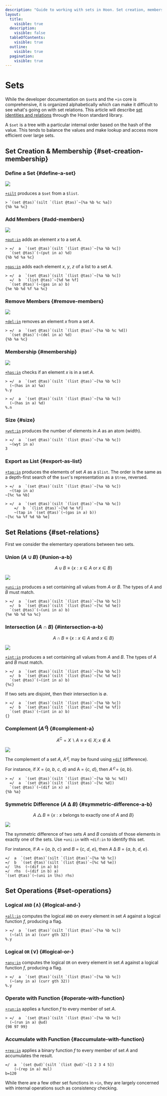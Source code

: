 ```yaml
---
description: "Guide to working with sets in Hoon. Set creation, membership testing, and set operations like union, intersection, and difference."
layout:
  title:
    visible: true
  description:
    visible: false
  tableOfContents:
    visible: true
  outline:
    visible: true
  pagination:
    visible: true
---
```


# Sets

While the developer documentation on `$set`s and the `+in` core is comprehensive, it is organized alphabetically which can make it difficult to see what's going on with set relations.  This article will describe [set identities and relations](https://en.wikipedia.org/wiki/List_of_set_identities_and_relations) through the Hoon standard library.

A `$set` is a tree with a particular internal order based on the hash of the value.  This tends to balance the values and make lookup and access more efficient over large sets.

## Set Creation & Membership {#set-creation-membership}

### Define a Set {#define-a-set}

![](https://media.urbit.org/docs/hoon-syntax/set-identity.png)

[`+silt`](stdlib/2l.md#silt) produces a `$set` from a `$list`.

```
> `(set @tas)`(silt `(list @tas)`~[%a %b %c %a])
{%b %a %c}
```

### Add Members {#add-members}

![](https://media.urbit.org/docs/hoon-syntax/set-addition.png)

[`+put:in`](stdlib/2h.md#putin) adds an element _x_ to a set _A_.

```
> =/  a  `(set @tas)`(silt `(list @tas)`~[%a %b %c])
  `(set @tas)`(~(put in a) %d)
{%b %d %a %c}
```

[`+gas:in`](stdlib/2h.md#gasin) adds each element _x_, _y_, _z_ of a list to a set _A_.

```
> =/  a  `(set @tas)`(silt `(list @tas)`~[%a %b %c])
  =/  b  `(list @tas)`~[%d %e %f]
  `(set @tas)`(~(gas in a) b)
{%e %b %d %f %a %c}
```

### Remove Members {#remove-members}

![](https://media.urbit.org/docs/hoon-syntax/set-deletion.png)

[`+del:in`](stdlib/2h.md#delin) removes an element _x_ from a set _A_.

```
> =/  a  `(set @tas)`(silt `(list @tas)`~[%a %b %c %d])
  `(set @tas)`(~(del in a) %d)
{%b %a %c}
```

### Membership {#membership}

![](https://media.urbit.org/docs/hoon-syntax/set-membership.png)

[`+has:in`](stdlib/2h.md#hasin) checks if an element _x_ is in a set _A_.

```
> =/  a  `(set @tas)`(silt `(list @tas)`~[%a %b %c])
  (~(has in a) %a)
%.y

> =/  a  `(set @tas)`(silt `(list @tas)`~[%a %b %c])
  (~(has in a) %d)
%.n
```

### Size {#size}

[`+wyt:in`](stdlib/2h.md#wytin) produces the number of elements in _A_ as an atom (width).

```
> =/  a  `(set @tas)`(silt `(list @tas)`~[%a %b %c])
  ~(wyt in a)
3
```

### Export as List {#export-as-list}

[`+tap:in`](stdlib/2h.md#tapin) produces the elements of set _A_ as a `$list`.  The order is the same as a depth-first search of the `$set`'s representation as a `$tree`, reversed.

```
> =/  a  `(set @tas)`(silt `(list @tas)`~[%a %b %c])
  ~(tap in a)
~[%c %a %b]

> =/  a  `(set @tas)`(silt `(list @tas)`~[%a %b %c])
    =/  b  `(list @tas)`~[%d %e %f]
    ~(tap in `(set @tas)`(~(gas in a) b))
~[%c %a %f %d %b %e]
```

## Set Relations {#set-relations}

First we consider the elementary operations between two sets.

### Union (_A_ ∪ _B_) {#union-a-b}

$$
A \cup B \equiv \{ x : x \in A \text{ or } x \in B \}
$$

![](https://media.urbit.org/docs/hoon-syntax/set-union.png)

[`+uni:in`](stdlib/2h.md#uniin) produces a set containing all values from _A_ or _B_.  The types of _A_ and _B_ must match.

```
> =/  a  `(set @tas)`(silt `(list @tas)`~[%a %b %c])
  =/  b  `(set @tas)`(silt `(list @tas)`~[%c %d %e])
  `(set @tas)`(~(uni in a) b)
{%e %b %d %a %c}
```

### Intersection (_A_ ∩ _B_) {#intersection-a-b}

$$
A \cap B \equiv \{ x : x \in A \text{ and } x \in B \}
$$

![](https://media.urbit.org/docs/hoon-syntax/set-intersection.png)

[`+int:in`](stdlib/2h.md#intin) produces a set containing all values from _A_ and _B_.  The types of _A_ and _B_ must match.

```
> =/  a  `(set @tas)`(silt `(list @tas)`~[%a %b %c])
  =/  b  `(set @tas)`(silt `(list @tas)`~[%c %d %e])
  `(set @tas)`(~(int in a) b)
{%c}
```

If two sets are disjoint, then their intersection is ∅.

```
> =/  a  `(set @tas)`(silt `(list @tas)`~[%a %b %c])
  =/  b  `(set @tas)`(silt `(list @tas)`~[%d %e %f])
  `(set @tas)`(~(int in a) b)
{}
```

### Complement (_Aꟲ_) {#complement-a}

$$
A^{\textrm{C}} = X \backslash A \equiv {x \in X; x \notin A}
$$

![](https://media.urbit.org/docs/hoon-syntax/set-complement.png)

The complement of a set _A_, _Aꟲ_, may be found using [`+dif`](stdlib/2h.md#difin) (difference).

For instance, if _X_ = {_a_, _b_, _c_, _d_} and A = {_c_, _d_}, then _Aꟲ_ = {_a_, _b_}.

```
> =/  x  `(set @tas)`(silt `(list @tas)`~[%a %b %c %d])
  =/  a  `(set @tas)`(silt `(list @tas)`~[%c %d])
  `(set @tas)`(~(dif in x) a)
{%b %a}
```


### Symmetric Difference (_A_ Δ _B_) {#symmetric-difference-a-b}

$$
A \bigtriangleup B \equiv \{x : x \text{ belongs to exactly one of } A \text{ and } B\}
$$

![](https://media.urbit.org/docs/hoon-syntax/set-symmetric-difference.png)

The symmetric difference of two sets _A_ and _B_ consists of those elements in exactly one of the sets.  Use `+uni:in` with `+dif:in` to identify this set.

For instance, if _A_ = {_a_, _b_, _c_} and _B_ = {_c_, _d_, _e_}, then _A_ Δ _B_ = {_a_, _b_, _d_, _e_}.

```hoon
=/  a  `(set @tas)`(silt `(list @tas)`~[%a %b %c])
=/  b  `(set @tas)`(silt `(list @tas)`~[%c %d %e])
=/  lhs  (~(dif in a) b)
=/  rhs  (~(dif in b) a)
`(set @tas)`(~(uni in lhs) rhs)
```


## Set Operations {#set-operations}

### Logical `AND` (∧) {#logical-and-}

[`+all:in`](stdlib/2h.md#allin) computes the logical `AND` on every element in set _A_ against a logical function _f_, producing  a flag.

```
> =/  a  `(set @tas)`(silt `(list @tas)`~[%a %b %c])
  (~(all in a) (curr gth 32))
%.y
```

### Logical `OR` (∨) {#logical-or-}

[`+any:in`](stdlib/2h.md#anyin) computes the logical `OR` on every element in set _A_ against a logical function _f_, producing a flag.

```
> =/  a  `(set @tas)`(silt `(list @tas)`~[%a %b %c])
  (~(any in a) (curr gth 32))
%.y
```

### Operate with Function {#operate-with-function}

[`+run:in`](stdlib/2h.md#runin) applies a function _f_ to every member of set _A_.

```
> =/  a  `(set @tas)`(silt `(list @tas)`~[%a %b %c])
  (~(run in a) @ud)
{98 97 99}
```

### Accumulate with Function {#accumulate-with-function}

[`+rep:in`](stdlib/2h.md#repin) applies a binary function _f_ to every member of set _A_ and accumulates the result.

```
=/  a  `(set @ud)`(silt `(list @ud)`~[1 2 3 4 5])
    (~(rep in a) mul)
b=120
```

While there are a few other set functions in `+in`, they are largely concerned with internal operations such as consistency checking.
